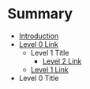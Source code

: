 # Summary

* [Introduction](README.md)
* [Level 0 Link](test.md)
  * Level 1 Title
    * [Level 2 Link](test.md)
  * [Level 1 Link](test.md)
* Level 0 Title


